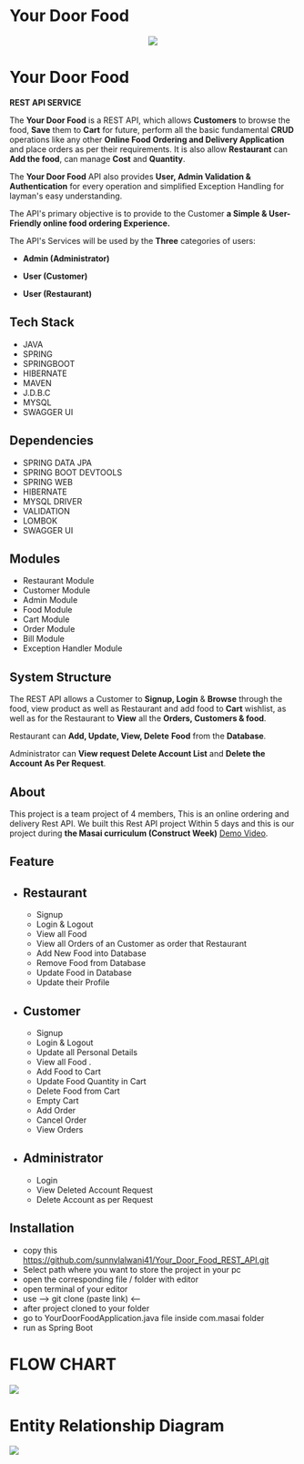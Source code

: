# Your Door Food

<p align="center">
    <img src="YourDoorFood/Detail/Your Door Food.jpg" />
<!--     <img src="https://user-images.githubusercontent.com/107456964/220406389-20f8b8d8-ac28-4c2a-b5ed-95f6e1d9afa0.jpg"> -->
</p>  

# Your Door Food

 **REST API SERVICE**

The **Your Door Food** is a REST API, which allows **Customers** to browse the food, **Save** them to **Cart** for future, perform all the basic fundamental **CRUD** operations like any other **Online Food Ordering and Delivery Application** and place orders as per their requirements. It is also allow **Restaurant** can **Add the food**, can manage **Cost** and **Quantity**.

The **Your Door Food** API also provides **User, Admin Validation & Authentication** for every operation and simplified Exception Handling for layman's easy understanding. 

The API's primary objective is to provide to the Customer  **a Simple & User-Friendly online food ordering Experience.**

The API's Services  will be used by the **Three** categories of users:

- **Admin (Administrator)**

- **User (Customer)** 

- **User (Restaurant)** 
## Tech Stack

- JAVA
- SPRING
- SPRINGBOOT
- HIBERNATE
- MAVEN
- J.D.B.C
- MYSQL
- SWAGGER UI

## Dependencies

- SPRING DATA JPA
- SPRING BOOT DEVTOOLS
- SPRING WEB
- HIBERNATE
- MYSQL DRIVER
- VALIDATION
- LOMBOK
- SWAGGER UI

## Modules

- Restaurant Module
- Customer Module
- Admin Module
- Food Module
- Cart Module 
- Order Module
- Bill Module
- Exception Handler Module


## System Structure

The REST API allows a Customer to **Signup, Login** & **Browse** through the food, view product as well as Restaurant and add food to **Cart** wishlist, as well as for the Restaurant to **View** all the **Orders, Customers & food**.

Restaurant can **Add, Update, View, Delete** **Food**  from the **Database**.

Administrator can **View request Delete Account List** and **Delete the Account As Per Request**.

## About
This project is a team project of 4 members, This is an online ordering and delivery Rest API. We built this Rest API project Within 5 days and this is our project during **the Masai curriculum (Construct Week)** [Demo Video](https://drive.google.com/file/d/1URK-TPSboVi9UFAYG8AROuHEMNi-4vzr/view).

## Feature
- Restaurant
    - 
    - Signup
    - Login & Logout
    - View all Food
    - View all Orders of an Customer as order that Restaurant
    - Add New Food into Database
    - Remove Food from Database
    - Update Food in Database 
    - Update their Profile

- Customer
    -
    - Signup 
    - Login & Logout
    - Update all Personal Details 
    - View all Food .
    - Add Food to Cart
    - Update Food Quantity in Cart 
    - Delete Food from Cart
    - Empty Cart
    - Add Order
    - Cancel Order
    - View Orders

- Administrator
    -
    - Login
    - View Deleted Account Request
    - Delete Account as per Request

## Installation

- copy this https://github.com/sunnylalwani41/Your_Door_Food_REST_API.git
- Select path where you want to store the project in your pc
- open the corresponding file / folder with editor
- open terminal of your editor
- use  --> git clone (paste link) <-- 
- after project cloned to your folder
- go to YourDoorFoodApplication.java file inside com.masai folder
- run as Spring Boot

# FLOW CHART

<img src="YourDoorFood/Detail/Flow_Chart.jpg" />
<!-- ![FlowChartYourDoorFood](https://user-images.githubusercontent.com/107456964/220468355-2e96143c-3811-433b-ae7a-a7f97d00fa53.jpg) -->

# Entity Relationship Diagram

<img src="YourDoorFood/Detail/Your Door Food Entity Relationship Diagram.jpg" />
